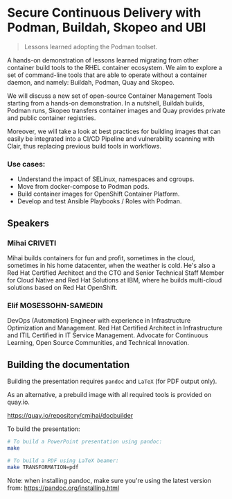 Secure Continuous Delivery with Podman, Buildah, Skopeo and UBI
==============================================================

> Lessons learned adopting the Podman toolset.

A hands-on demonstration of lessons learned migrating from other container build tools to the RHEL container ecosystem.
We aim to explore a set of command-line tools that are able to operate without a container daemon, and namely: Buildah, Podman, Quay and Skopeo.

We will discuss a new set of open-source Container Management Tools starting from a hands-on demonstration.
In a nutshell, Buildah builds, Podman runs, Skopeo transfers container images and Quay provides private and public container registries.

Moreover, we will take a look at best practices for building images that can easily be integrated into a CI/CD Pipeline and vulnerability scanning with Clair, thus replacing previous build tools in workflows.

### Use cases:

- Understand the impact of SELinux, namespaces and cgroups.
- Move from docker-compose to Podman pods.
- Build container images for OpenShift Container Platform.
- Develop and test Ansible Playbooks / Roles with Podman.


Speakers
---------

### Mihai CRIVETI

Mihai builds containers for fun and profit, sometimes in the cloud, sometimes in his home datacenter, when the weather is cold. He's also a Red Hat Certified Architect and the CTO and Senior Technical Staff Member for Cloud Native and Red Hat Solutions at IBM, where he builds multi-cloud solutions based on Red Hat OpenShift.


### Elif MOSESSOHN-SAMEDIN

DevOps (Automation) Engineer with experience in Infrastructure Optimization and Management. Red Hat Certified Architect in Infrastructure and ITIL Certified in IT Service Management. Advocate for Continuous Learning, Open Source Communities, and Technical Innovation.


Building the documentation
--------------------------

Building the presentation requires `pandoc` and `LaTeX` (for PDF output only).

As an alternative, a prebuild image with all required tools is provided on quay.io.

https://quay.io/repository/cmihai/docbuilder

To build the presentation:

```bash
# To build a PowerPoint presentation using pandoc:
make

# To build a PDF using LaTeX beamer:
make TRANSFORMATION=pdf
```

Note: when installing pandoc, make sure you're using the latest version from: https://pandoc.org/installing.html
